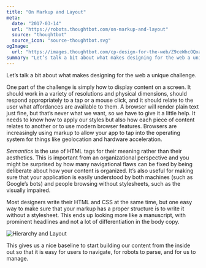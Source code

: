```yaml
---
title: "On Markup and Layout"
meta:
  date: "2017-03-14"
  url: "https://robots.thoughtbot.com/on-markup-and-layout"
  source: "thoughtbot"
  source_icon: "source-thoughtbot.svg"
ogImage:
  url: "https://images.thoughtbot.com/cp-design-for-the-web/Z9ceWhcOQxauO5ync0CB_layout-pieces.png"
summary: "Let’s talk a bit about what makes designing for the web a unique challenge."
---
```


Let’s talk a bit about what makes designing for the web a unique challenge.

One part of the challenge is simply how to display content on a screen. It should work in a variety of resolutions and physical dimensions, should respond appropriately to a tap or a mouse click, and it should relate to the user what affordances are available to them. A browser will render plain text just fine, but that’s never what we want, so we have to give it a little help. It needs to know how to apply our styles but also how each piece of content relates to another or to use modern browser features. Browsers are increasingly using markup to allow your app to tap into the operating system for things like geolocation and hardware acceleration.

_Semantics_ is the use of HTML tags for their meaning rather than their aesthetics. This is important from an organizational perspective and you might be surprised by how many navigational flaws can be fixed by being deliberate about how your content is organized. It’s also useful for making sure that your application is easily understood by both machines (such as Google’s bots) and people browsing without stylesheets, such as the visually impaired.

Most designers write their HTML and CSS at the same time, but one easy way to make sure that your markup has a proper structure is to write it without a stylesheet. This ends up looking more like a manuscript, with prominent headlines and not a lot of differentiation in the body copy.

![](https://images.thoughtbot.com/cp-design-for-the-web/Z9ceWhcOQxauO5ync0CB_layout-pieces.png "Hierarchy and Layout")

This gives us a nice baseline to start building our content from the inside out so that it is easy for users to navigate, for robots to parse, and for us to manage.
